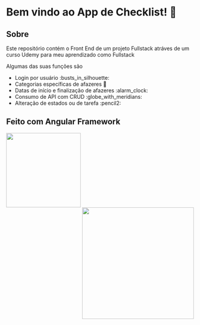 ﻿# Bem vindo ao App de Checklist! :memo:

## Sobre

Este repositório contém o Front End de um projeto Fullstack atráves de um curso Udemy para meu aprendizado como Fullstack

<p>Algumas das suas funções são</p>


<ul>

  <li>Login por usuário :busts_in_silhouette: </li>
  <li>Categorias específicas de afazeres 📌</li>
  <li>Datas de início e finalização de afazeres :alarm_clock: </li>
  <li>Consumo de API com CRUD :globe_with_meridians: </li>
  <li>Alteração de estados ou de tarefa :pencil2:</li>
  
</ul>


## Feito com Angular Framework



<div>


  <div align="left">
    <img height="200" width="200" src="https://cdn.jsdelivr.net/gh/devicons/devicon@latest/icons/angular/angular-original-wordmark.svg" />
  </div>

  <div align="right">
   <img  height="300" width="300" src = "https://drive.google.com/uc?export=view&id=1ECBwkgG8rS3xwRbGgQQGrClIkg2UR1AL"/>
  </div>


</div>
